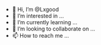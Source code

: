 - 👋 Hi, I’m @Lxgood
- 👀 I’m interested in ...
- 🌱 I’m currently learning ...
- 💞️ I’m looking to collaborate on ...
- 📫 How to reach me ...

<!---
Lxgood/Lxgood is a ✨ special ✨ repository because its `README.md` (this file) appears on your GitHub profile.
Yo
u can click the Preview link to take a look at your changeslheh
